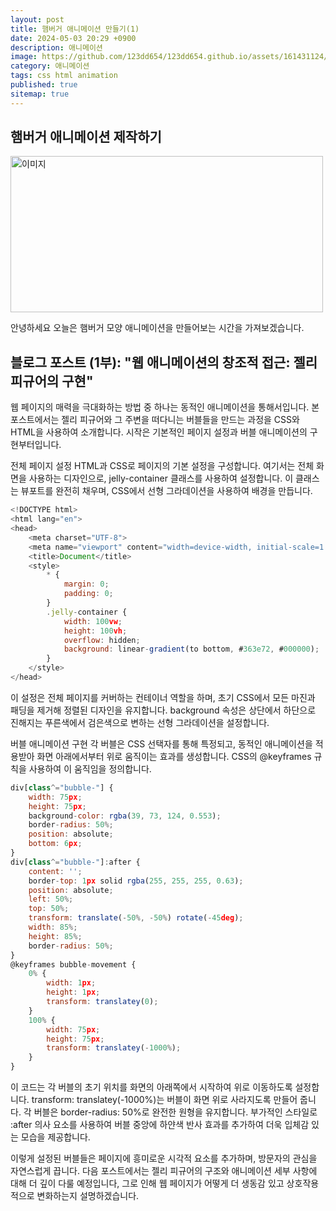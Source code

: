 ```yaml
---
layout: post
title: 햄버거 애니메이션 만들기(1)
date: 2024-05-03 20:29 +0900
description: 애니메이션
image: https://github.com/123dd654/123dd654.github.io/assets/161431124/9a21763e-75ea-4a5f-b589-63e29014603f
category: 애니메이션
tags: css html animation
published: true
sitemap: true
---
```



## 햄버거 애니메이션 제작하기<br />

<img src="https://github.com/123dd654/123dd654.github.io/assets/161431124/9a21763e-75ea-4a5f-b589-63e29014603f" alt="이미지" width="500" height="250" >

안녕하세요 오늘은 햄버거 모양 애니메이션을 만들어보는 시간을 가져보겠습니다.


## 블로그 포스트 (1부): "웹 애니메이션의 창조적 접근: 젤리 피규어의 구현"
웹 페이지의 매력을 극대화하는 방법 중 하나는 동적인 애니메이션을 통해서입니다. 본 포스트에서는 젤리 피규어와 그 주변을 떠다니는 버블들을 만드는 과정을 CSS와 HTML을 사용하여 소개합니다. 시작은 기본적인 페이지 설정과 버블 애니메이션의 구현부터입니다.

전체 페이지 설정
HTML과 CSS로 페이지의 기본 설정을 구성합니다. 여기서는 전체 화면을 사용하는 디자인으로, jelly-container 클래스를 사용하여 설정합니다. 이 클래스는 뷰포트를 완전히 채우며, CSS에서 선형 그라데이션을 사용하여 배경을 만듭니다.

````javascript
<!DOCTYPE html>
<html lang="en">
<head>
    <meta charset="UTF-8">
    <meta name="viewport" content="width=device-width, initial-scale=1.0">
    <title>Document</title>
    <style>
        * {
            margin: 0;
            padding: 0;
        }
        .jelly-container {
            width: 100vw;
            height: 100vh;
            overflow: hidden;
            background: linear-gradient(to bottom, #363e72, #000000);
        }
    </style>
</head>
````

이 설정은 전체 페이지를 커버하는 컨테이너 역할을 하며, 초기 CSS에서 모든 마진과 패딩을 제거해 정렬된 디자인을 유지합니다. background 속성은 상단에서 하단으로 진해지는 푸른색에서 검은색으로 변하는 선형 그라데이션을 설정합니다.

버블 애니메이션 구현
각 버블은 CSS 선택자를 통해 특정되고, 동적인 애니메이션을 적용받아 화면 아래에서부터 위로 움직이는 효과를 생성합니다. CSS의 @keyframes 규칙을 사용하여 이 움직임을 정의합니다.

````javascript
div[class^="bubble-"] {
    width: 75px;
    height: 75px;
    background-color: rgba(39, 73, 124, 0.553);
    border-radius: 50%;
    position: absolute;
    bottom: 6px;
}
div[class^="bubble-"]:after {
    content: '';
    border-top: 1px solid rgba(255, 255, 255, 0.63);
    position: absolute;
    left: 50%;
    top: 50%;
    transform: translate(-50%, -50%) rotate(-45deg);
    width: 85%;
    height: 85%;
    border-radius: 50%;
}
@keyframes bubble-movement {
    0% {
        width: 1px;
        height: 1px;
        transform: translatey(0);
    }
    100% {
        width: 75px;
        height: 75px;
        transform: translatey(-1000%);
    }
}
````

이 코드는 각 버블의 초기 위치를 화면의 아래쪽에서 시작하여 위로 이동하도록 설정합니다.
transform: translatey(-1000%)는 버블이 화면 위로 사라지도록 만들어 줍니다.
각 버블은 border-radius: 50%로 완전한 원형을 유지합니다.
부가적인 스타일로 :after 의사 요소를 사용하여 버블 중앙에 하얀색 반사 효과를 추가하여 더욱 입체감 있는 모습을 제공합니다.

이렇게 설정된 버블들은 페이지에 흥미로운 시각적 요소를 추가하며, 방문자의 관심을 자연스럽게 끕니다.
다음 포스트에서는 젤리 피규어의 구조와 애니메이션 세부 사항에 대해 더 깊이 다룰 예정입니다,
그로 인해 웹 페이지가 어떻게 더 생동감 있고 상호작용적으로 변화하는지 설명하겠습니다.
